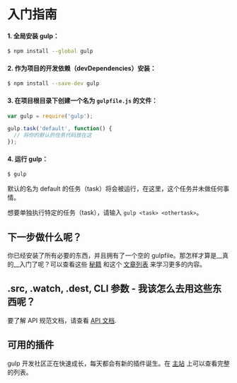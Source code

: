 # 入门指南

#### 1. 全局安装 gulp：

```sh
$ npm install --global gulp
```

#### 2. 作为项目的开发依赖（devDependencies）安装：

```sh
$ npm install --save-dev gulp
```

#### 3. 在项目根目录下创建一个名为 `gulpfile.js` 的文件：

```js
var gulp = require('gulp');

gulp.task('default', function() {
  // 将你的默认的任务代码放在这
});
```

#### 4. 运行 gulp：

```sh
$ gulp
```

默认的名为 default 的任务（task）将会被运行，在这里，这个任务并未做任何事情。

想要单独执行特定的任务（task），请输入 `gulp <task> <othertask>`。

## 下一步做什么呢？

你已经安装了所有必要的东西，并且拥有了一个空的 gulpfile。那怎样才算是__真的__入门了呢？可以查看这些 [秘籍](recipes) 和这个 [文章列表](README.md#articles) 来学习更多的内容。

## .src, .watch, .dest, CLI 参数 - 我该怎么去用这些东西呢？

要了解 API 规范文档，请查看 [API 文档](API.md).

## 可用的插件

gulp 开发社区正在快速成长，每天都会有新的插件诞生。在 [主站](http://gulpjs.com/plugins/) 上可以查看完整的列表。

